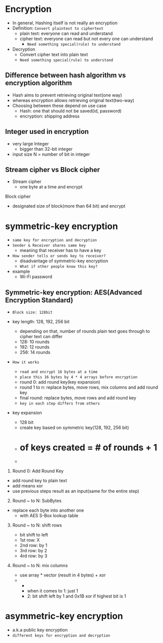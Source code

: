 # Encryption

- In general, Hashing itself is not really an encryption
- Definition: `Convert plaintext to ciphertext`
    - plain text: everyone can read and understand
    - cipher text: everyone can read but not every one can understand
        - `Need something special(rule) to understand`
- Decryption
    - Convert cipher text into plain text
    - `Need something special(rule) to understand`

## Difference between hash algorithm vs encryption algorithm

- Hash aims to prevent retrieving original text(one way)
- whereas encryption allows retrieving original text(two-way)
- Choosing between these depend on use case
    - Hash: one that should not be saved(id, password)
    - encryption: shipping address

## Integer used in encryption

- very large Integer
    - bigger than 32-bit integer
- input size N = number of bit in integer

## Stream cipher vs Block cipher

- Stream cipher
  - one byte at a time and encrypt

Block cipher
  - designated size of block(more than 64 bit) and encrypt

# symmetric-key encryption

- `same key for encryption and decryption`
- `Sender & Receiver shares same key`
  - meaning that receiver has to have a key
- `How sender tells or sends key to receiver?`
  - disadvantage of symmetric-key encryption
  - `What if other people know this key?`
- example
    - Wi-Fi password
  
## Symmetric-key encryption: AES(Advanced Encryption Standard)
- `Block size: 128bit`
- key length: 128, 192, 256 bit
  - depending on that, number of rounds plain text goes through to cipher text can differ
  - 128: 10 rounds
  - 192: 12 rounds
  - 256: 14 rounds
- `How it works`
  - `read and encrypt 16 bytes at a time`
  - `place this 16 bytes by 4 * 4 arrays before encryption`
  - round 0: add round key(key expansion)
  - round 1 to n: replace bytes, move rows, mix columns and add round key
  - final round: replace bytes, move rows and add round key
  - `key in each step differs from others`
  
- key expansion
  - 128 bit  
  - create key based on symmetric key(128, 192, 256 bit)
  - # of keys created = # of rounds + 1
  - 
1. Round 0: Add Round Key
  - add round key to plain text
  - add means xor
  - use previous steps result as an input(same for the entire step)

2. Round ~ to N: SubBytes
  - replace each byte into another one
    - with AES S-Box lookup table

3. Round ~ to N: shift rows 
   - bit shift to left
   - 1st row: X
   - 2nd row: by 1
   - 3rd row: by 2
   - 4rd row: by 3

4. Round ~ to N: mix columns
   - use array * vector (result in 4 bytes) + xor
   - *
     - when it comes to 1: just 1
     - 2: bit shift left by 1 and 0x1B xor if highest bit is 1
    
  

# asymmetric-key encryption

- a.k.a public key encryption
- `different keys for encryption and decryption`

